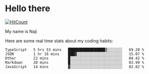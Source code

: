 # Hello there

[![HitCount](http://hits.dwyl.com/na-ji/na-ji.svg)](https://youtu.be/dQw4w9WgXcQ)

My name is Naji

Here are some real time stats about my coding habits:

<!--START_SECTION:waka-->
```text
TypeScript   5 hrs 53 mins   █████████████████▒░░░░░░░   69.20 % 
JSON         1 hr 16 mins    ███▓░░░░░░░░░░░░░░░░░░░░░   15.07 % 
Other        22 mins         █░░░░░░░░░░░░░░░░░░░░░░░░   04.42 % 
Markdown     20 mins         █░░░░░░░░░░░░░░░░░░░░░░░░   03.99 % 
JavaScript   14 mins         ▓░░░░░░░░░░░░░░░░░░░░░░░░   02.82 % 
```
<!--END_SECTION:waka-->
